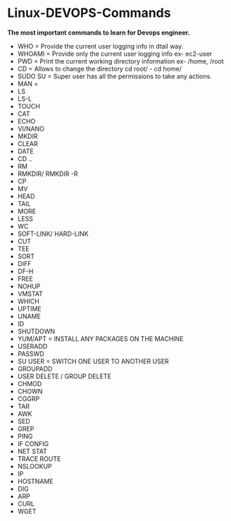 # Linux-DEVOPS-Commands
**The most important commands to learn for Devops engineer.**
- WHO  = Provide the current user logging info in dtail way.
- WHOAMI = Provide only the current user logging info ex- ec2-user
- PWD = Print the current working directory information ex- /home, /root
- CD =  Allows to change the directory cd root/ - cd home/
- SUDO SU = Super user has all the permissions to take any actions.
- MAN = 
- LS
- LS-L
- TOUCH
- CAT
- ECHO
- VI/NANO
- MKDIR
- CLEAR
- DATE
- CD ..
- RM
- RMKDIR/ RMKDIR -R
- CP
- MV
- HEAD
- TAIL
- MORE
- LESS
- WC
- SOFT-LINK/ HARD-LINK
- CUT
- TEE
- SORT
- DIFF
- DF-H
- FREE
- NOHUP
- VMSTAT
- WHICH
- UPTIME
- UNAME
- ID
- SHUTDOWN
- YUM/APT = INSTALL ANY PACKAGES ON THE MACHINE
- USERADD
- PASSWD
- SU USER = SWITCH ONE USER TO ANOTHER USER
- GROUPADD
- USER DELETE / GROUP DELETE
- CHMOD
- CHOWN
- CGGRP
- TAR
- AWK
- SED
- GREP
- PING
- IF CONFIG
- NET STAT
- TRACE ROUTE
- NSLOOKUP
- IP
- HOSTNAME
- DIG
- ARP
- CURL
- WGET
